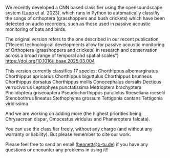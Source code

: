 We recently developed a CNN based classifier using the opensoundscape system (Lapp et al. 2023), which runs in Python to automatically classifiy the songs of orthoptera (grasshoppers and bush crickets) which have been detected
on audio recorders, such as those used in passive acoustic monitoring of bats and birds. 

The original version refers to the one described in our recent publication 
("Recent technological developments allow for passive acoustic monitoring of Orthoptera (grasshoppers and crickets) in research and conservation across a broad range of temporal and spatial scales") 
https://doi.org/10.1016/j.baae.2025.03.004

This version currently classifies 17 species: 
Chorthippus albomarginatus
Chorthippus apricarius
Chorthippus biguttulus
Chorthippus brunneus
Chorthippus dorsatus
Chorthippus mollis
Conocephalus dorsalis
Decticus verrucivorus
Leptophyes punctatissima
Metrioptera brachyptera
Pholidoptera griseoaptera
Pseudochorthippus parallelus
Roeseliana roeselii
Stenobothrus lineatus
Stethophyma grossum
Tettigonia cantans
Tettigonia viridissima

And we are working on adding more (the highest priorities being Chrysacroan dispar, Omocestus viridulus and Phaneroptera falcata). 

You can use the classifier freely, without any charge (and without any warranty or liability). But please remember to cite our work. 

Please feel free to send an email (bennett@b-tu.de) if you have any questions or encounter any problems in using it!! 
